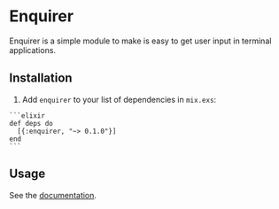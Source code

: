 # Enquirer

Enquirer is a simple module to make is easy to get user input in terminal applications.

## Installation

  1. Add `enquirer` to your list of dependencies in `mix.exs`:

    ```elixir
    def deps do
      [{:enquirer, "~> 0.1.0"}]
    end
    ```
## Usage

See the [documentation](https://hexdocs.pm/enquirer/Enquirer.html).
